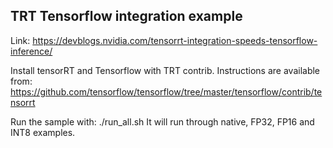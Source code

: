 ## TRT Tensorflow integration example
Link: https://devblogs.nvidia.com/tensorrt-integration-speeds-tensorflow-inference/

Install tensorRT and Tensorflow with TRT contrib. Instructions are available from:
https://github.com/tensorflow/tensorflow/tree/master/tensorflow/contrib/tensorrt

Run the sample with:
./run_all.sh
It will run through native, FP32, FP16 and INT8 examples. 
